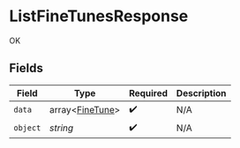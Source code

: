 # ListFineTunesResponse

OK


## Fields

| Field                                              | Type                                               | Required                                           | Description                                        |
| -------------------------------------------------- | -------------------------------------------------- | -------------------------------------------------- | -------------------------------------------------- |
| `data`                                             | array<[FineTune](../../models/shared/FineTune.md)> | :heavy_check_mark:                                 | N/A                                                |
| `object`                                           | *string*                                           | :heavy_check_mark:                                 | N/A                                                |
